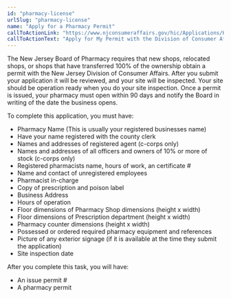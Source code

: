 ```yaml
---
id: "pharmacy-license"
urlSlug: "pharmacy-license"
name: "Apply for a Pharmacy Permit"
callToActionLink: "https://www.njconsumeraffairs.gov/hic/Applications/Home-Improvement-Contractor-Application-for-Initial-Registration.pdf"
callToActionText: "Apply for My Permit with the Division of Consumer Affairs"
---
```


The New Jersey Board of Pharmacy requires that new shops, relocated shops, or shops that have transferred 100% of the ownership obtain a permit with the New Jersey Division of Consumer Affairs. After you submit your application it will be reviewed, and your site will be inspected. Your site should be operation ready when you do your site inspection. Once a permit is issued, your pharmacy must open within 90 days and notify the Board in writing of the date the business opens.

To complete this application, you must have:

- Pharmacy Name (This is usually your registered businesses name)
- Have your name registered with the county clerk
- Names and addresses of registered agent (c-corps only)
- Names and addresses of all officers and owners of 10% or more of stock (c-corps only)
- Registered pharmacists name, hours of work, an certificate #
- Name and contact of unregistered employees
- Pharmacist in-charge
- Copy of prescription and poison label
- Business Address
- Hours of operation
- Floor dimensions of Pharmacy Shop dimensions (height x width)
- Floor dimensions of Prescription department (height x width)
- Pharmacy counter dimensions (height x width)
- Possessed or ordered required pharmacy equipment and references
- Picture of any exterior signage (if it is available at the time they submit the application)
- Site inspection date

After you complete this task, you will have:

- An issue permit #
- A pharmacy permit
